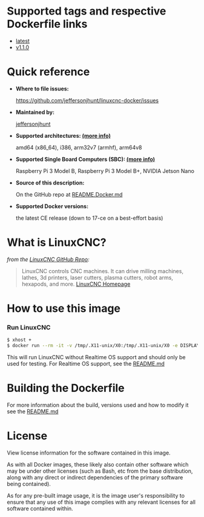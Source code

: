 # Supported tags and respective Dockerfile links

* [latest](https://github.com/jeffersonjhunt/linuxcnc-docker/blob/master/Dockerfile "Dockerfile")
* [v1.1.0](https://github.com/jeffersonjhunt/linuxcnc-docker/blob/v1.1.0/Dockerfile "Dockerfile")

# Quick reference

* __Where to file issues:__

   https://github.com/jeffersonjhunt/linuxcnc-docker/issues

* __Maintained by:__

   [jeffersonjhunt](https://hub.docker.com/u/jeffersonjhunt "Profile of Jefferson J Hunt")

* __Supported architectures: [(more info)](https://github.com/docker-library/official-images#architectures-other-than-amd64 "Docker alt architectures")__

   amd64 (x86_64), i386, arm32v7 (armhf), arm64v8

* __Supported Single Board Computers (SBC): [(more info)](https://github.com/jeffersonjhunt/linuxcnc-docker/blob/master/guides "Guides")__

   Raspberry Pi 3 Model B, Raspberry Pi 3 Model B+, NVIDIA Jetson Nano

* __Source of this description:__

   On the GitHub repo at [README.Docker.md](https://github.com/jeffersonjhunt/linuxcnc-docker/blob/master/README.Docker.md "README.Docker.md")

* __Supported Docker versions:__

   the latest CE release (down to 17-ce on a best-effort basis)

# What is LinuxCNC?

*from the [LinuxCNC GitHub Repo](https://github.com/LinuxCNC/linuxcnc "GitHub LinuxCNC"):* 

>LinuxCNC controls CNC machines. It can drive milling machines, lathes, 3d printers, laser cutters, plasma cutters, robot arms, hexapods, and more. [LinuxCNC Homepage](http://linuxcnc.org/ "LinuxCNC Homepage")

# How to use this image

### Run LinuxCNC
```bash
$ xhost +
$ docker run --rm -it -v /tmp/.X11-unix/X0:/tmp/.X11-unix/X0 -e DISPLAY=:0 jeffersonjhunt/linuxcnc start
```

This will run LinuxCNC without Realtime OS support and should only be used for testing. For Realtime OS support, see the
[README.md](https://github.com/jeffersonjhunt/linuxcnc-docker/blob/master/README.md "README.md")

# Building the Dockerfile

For more information about the build, versions used and how to modify it see the
[README.md](https://github.com/jeffersonjhunt/linuxcnc-docker/blob/master/README.md "README.md")

# License
View license information for the software contained in this image.

As with all Docker images, these likely also contain other software which may be under other licenses (such as Bash, etc from the base distribution, along with any direct or indirect dependencies of the primary software being contained).

As for any pre-built image usage, it is the image user's responsibility to ensure that any use of this image complies with any relevant licenses for all software contained within.
